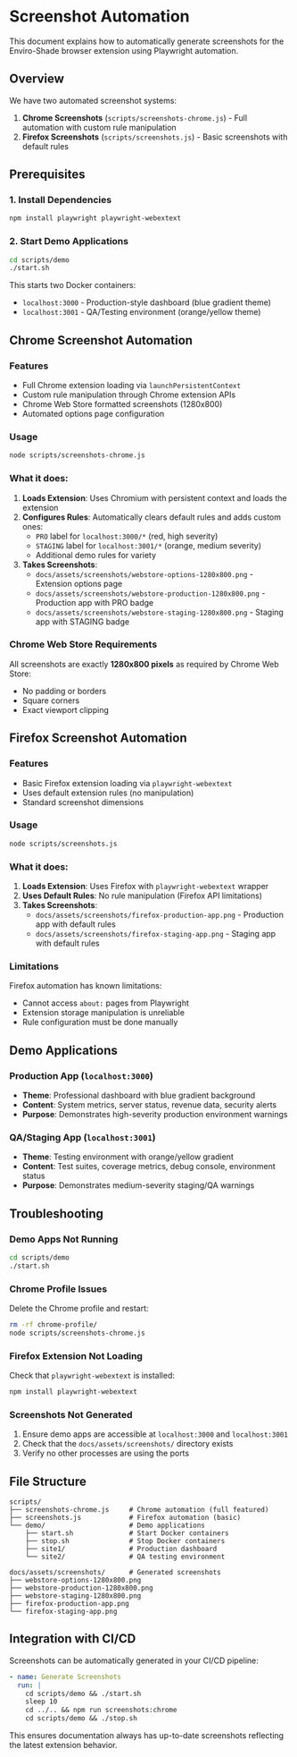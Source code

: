 # Screenshot Automation

This document explains how to automatically generate screenshots for the Enviro-Shade browser extension using Playwright automation.

## Overview

We have two automated screenshot systems:

1. **Chrome Screenshots** (`scripts/screenshots-chrome.js`) - Full automation with custom rule manipulation
2. **Firefox Screenshots** (`scripts/screenshots.js`) - Basic screenshots with default rules

## Prerequisites

### 1. Install Dependencies

```bash
npm install playwright playwright-webextext
```

### 2. Start Demo Applications

```bash
cd scripts/demo
./start.sh
```

This starts two Docker containers:
- `localhost:3000` - Production-style dashboard (blue gradient theme)
- `localhost:3001` - QA/Testing environment (orange/yellow theme)

## Chrome Screenshot Automation

### Features
- Full Chrome extension loading via `launchPersistentContext`
- Custom rule manipulation through Chrome extension APIs
- Chrome Web Store formatted screenshots (1280x800)
- Automated options page configuration

### Usage

```bash
node scripts/screenshots-chrome.js
```

### What it does:

1. **Loads Extension**: Uses Chromium with persistent context and loads the extension
2. **Configures Rules**: Automatically clears default rules and adds custom ones:
   - `PRO` label for `localhost:3000/*` (red, high severity)
   - `STAGING` label for `localhost:3001/*` (orange, medium severity)
   - Additional demo rules for variety
3. **Takes Screenshots**:
   - `docs/assets/screenshots/webstore-options-1280x800.png` - Extension options page
   - `docs/assets/screenshots/webstore-production-1280x800.png` - Production app with PRO badge
   - `docs/assets/screenshots/webstore-staging-1280x800.png` - Staging app with STAGING badge

### Chrome Web Store Requirements
All screenshots are exactly **1280x800 pixels** as required by Chrome Web Store:
- No padding or borders
- Square corners
- Exact viewport clipping

## Firefox Screenshot Automation

### Features
- Basic Firefox extension loading via `playwright-webextext`
- Uses default extension rules (no manipulation)
- Standard screenshot dimensions

### Usage

```bash
node scripts/screenshots.js
```

### What it does:

1. **Loads Extension**: Uses Firefox with `playwright-webextext` wrapper
2. **Uses Default Rules**: No rule manipulation (Firefox API limitations)
3. **Takes Screenshots**:
   - `docs/assets/screenshots/firefox-production-app.png` - Production app with default rules
   - `docs/assets/screenshots/firefox-staging-app.png` - Staging app with default rules

### Limitations
Firefox automation has known limitations:
- Cannot access `about:` pages from Playwright
- Extension storage manipulation is unreliable
- Rule configuration must be done manually

## Demo Applications

### Production App (`localhost:3000`)
- **Theme**: Professional dashboard with blue gradient background
- **Content**: System metrics, server status, revenue data, security alerts
- **Purpose**: Demonstrates high-severity production environment warnings

### QA/Staging App (`localhost:3001`)
- **Theme**: Testing environment with orange/yellow gradient
- **Content**: Test suites, coverage metrics, debug console, environment status
- **Purpose**: Demonstrates medium-severity staging/QA warnings

## Troubleshooting

### Demo Apps Not Running
```bash
cd scripts/demo
./start.sh
```

### Chrome Profile Issues
Delete the Chrome profile and restart:
```bash
rm -rf chrome-profile/
node scripts/screenshots-chrome.js
```

### Firefox Extension Not Loading
Check that `playwright-webextext` is installed:
```bash
npm install playwright-webextext
```

### Screenshots Not Generated
1. Ensure demo apps are accessible at `localhost:3000` and `localhost:3001`
2. Check that the `docs/assets/screenshots/` directory exists
3. Verify no other processes are using the ports

## File Structure

```
scripts/
├── screenshots-chrome.js     # Chrome automation (full featured)
├── screenshots.js            # Firefox automation (basic)
└── demo/                     # Demo applications
    ├── start.sh              # Start Docker containers
    ├── stop.sh               # Stop Docker containers
    ├── site1/                # Production dashboard
    └── site2/                # QA testing environment

docs/assets/screenshots/      # Generated screenshots
├── webstore-options-1280x800.png
├── webstore-production-1280x800.png
├── webstore-staging-1280x800.png
├── firefox-production-app.png
└── firefox-staging-app.png
```

## Integration with CI/CD

Screenshots can be automatically generated in your CI/CD pipeline:

```yaml
- name: Generate Screenshots
  run: |
    cd scripts/demo && ./start.sh
    sleep 10
    cd ../.. && npm run screenshots:chrome
    cd scripts/demo && ./stop.sh
```

This ensures documentation always has up-to-date screenshots reflecting the latest extension behavior.